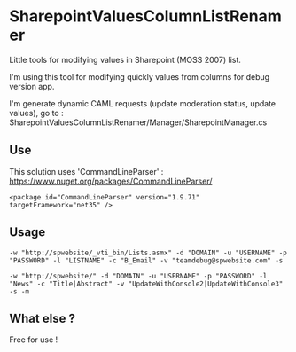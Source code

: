 SharepointValuesColumnListRenamer
==

Little tools for modifying values in Sharepoint (MOSS 2007) list.

I'm using this tool for modifying quickly values from columns for debug version app.

I'm generate dynamic CAML requests (update moderation status, update values), go to : SharepointValuesColumnListRenamer/Manager/SharepointManager.cs

Use
--

This solution uses 'CommandLineParser' : https://www.nuget.org/packages/CommandLineParser/

```
<package id="CommandLineParser" version="1.9.71" targetFramework="net35" />
```

Usage
--

```
-w "http://spwebsite/_vti_bin/Lists.asmx" -d "DOMAIN" -u "USERNAME" -p "PASSWORD" -l "LISTNAME" -c "B_Email" -v "teamdebug@spwebsite.com" -s
```

```
-w "http://spwebsite/" -d "DOMAIN" -u "USERNAME" -p "PASSWORD" -l "News" -c "Title|Abstract" -v "UpdateWithConsole2|UpdateWithConsole3" -s -m
```

What else ?
--

Free for use !
